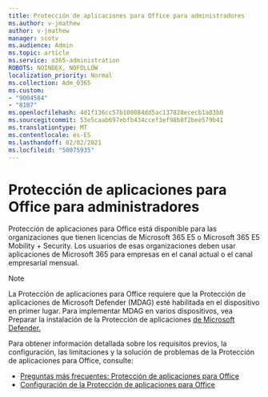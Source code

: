 ```yaml
---
title: Protección de aplicaciones para Office para administradores
ms.author: v-jmathew
author: v-jmathew
manager: scotv
ms.audience: Admin
ms.topic: article
ms.service: o365-administration
ROBOTS: NOINDEX, NOFOLLOW
localization_priority: Normal
ms.collection: Adm_O365
ms.custom:
- "9004584"
- "8187"
ms.openlocfilehash: 4d1f136cc57b100084dd5ac137828ececb1a03b0
ms.sourcegitcommit: 53e5caab697ebfb434ccef3ef98b8f2bee579b41
ms.translationtype: MT
ms.contentlocale: es-ES
ms.lasthandoff: 02/02/2021
ms.locfileid: "50075935"
---
```

# <a name="application-guard-for-office-for-admins"></a>Protección de aplicaciones para Office para administradores

Protección de aplicaciones para Office está disponible para las organizaciones que tienen licencias de Microsoft 365 E5 o Microsoft 365 E5 Mobility + Security. Los usuarios de esas organizaciones deben usar aplicaciones de Microsoft 365 para empresas en el canal actual o el canal empresarial mensual.

> [!NOTE]
> La Protección de aplicaciones para Office requiere que la Protección de aplicaciones de Microsoft Defender (MDAG) esté habilitada en el dispositivo en primer lugar. Para implementar MDAG en varios dispositivos, vea Preparar la instalación de la Protección de aplicaciones [de Microsoft Defender.](https://docs.microsoft.com/windows/security/threat-protection/microsoft-defender-application-guard/install-md-app-guard)

Para obtener información detallada sobre los requisitos previos, la configuración, las limitaciones y la solución de problemas de la Protección de aplicaciones para Office, consulte:

- [Preguntas más frecuentes: Protección de aplicaciones para Office](https://support.microsoft.com/office/application-guard-for-office-9e0fb9c2-ffad-43bf-8ba3-78f785fdba46)
- [Configuración de la Protección de aplicaciones para Office](https://docs.microsoft.com/microsoft-365/security/office-365-security/install-app-guard)
